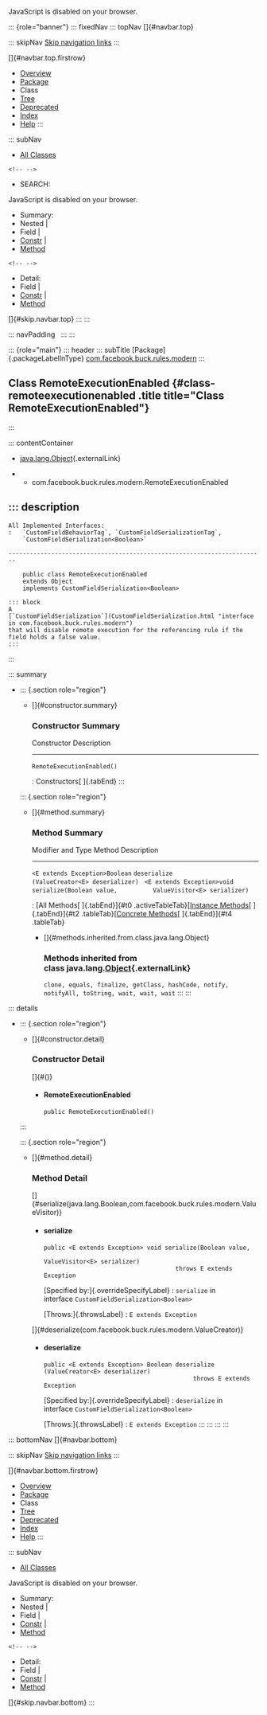 <div>

JavaScript is disabled on your browser.

</div>

::: {role="banner"}
::: fixedNav
::: topNav
[]{#navbar.top}

::: skipNav
[Skip navigation links](#skip.navbar.top "Skip navigation links")
:::

[]{#navbar.top.firstrow}

-   [Overview](../../../../../index.html)
-   [Package](package-summary.html)
-   Class
-   [Tree](package-tree.html)
-   [Deprecated](../../../../../deprecated-list.html)
-   [Index](../../../../../index-all.html)
-   [Help](../../../../../help-doc.html)
:::

::: subNav
-   [All Classes](../../../../../allclasses.html)

```{=html}
<!-- -->
```
-   SEARCH:

<div>

<div>

JavaScript is disabled on your browser.

</div>

</div>

<div>

-   Summary: 
-   Nested \| 
-   Field \| 
-   [Constr](#constructor.summary) \| 
-   [Method](#method.summary)

```{=html}
<!-- -->
```
-   Detail: 
-   Field \| 
-   [Constr](#constructor.detail) \| 
-   [Method](#method.detail)

</div>

[]{#skip.navbar.top}
:::
:::

::: navPadding
 
:::
:::

::: {role="main"}
::: header
::: subTitle
[Package]{.packageLabelInType} [com.facebook.buck.rules.modern](package-summary.html)
:::

## Class RemoteExecutionEnabled {#class-remoteexecutionenabled .title title="Class RemoteExecutionEnabled"}
:::

::: contentContainer
-   [java.lang.Object](http://docs.oracle.com/javase/7/docs/api/java/lang/Object.html?is-external=true "class or interface in java.lang"){.externalLink}

-   -   com.facebook.buck.rules.modern.RemoteExecutionEnabled

::: description
-   

    All Implemented Interfaces:
    :   `CustomFieldBehaviorTag`, `CustomFieldSerializationTag`,
        `CustomFieldSerialization<Boolean>`

    ------------------------------------------------------------------------

        public class RemoteExecutionEnabled
        extends Object
        implements CustomFieldSerialization<Boolean>

    ::: block
    A
    [`CustomFieldSerialization`](CustomFieldSerialization.html "interface in com.facebook.buck.rules.modern")
    that will disable remote execution for the referencing rule if the
    field holds a false value.
    :::
:::

::: summary
-   ::: {.section role="region"}
    -   []{#constructor.summary}

        ### Constructor Summary

          Constructor                  Description
          ---------------------------- -------------
          `RemoteExecutionEnabled()`    

          : Constructors[ ]{.tabEnd}
    :::

    ::: {.section role="region"}
    -   []{#method.summary}

        ### Method Summary

          Modifier and Type                Method                                                            Description
          -------------------------------- ----------------------------------------------------------------- -------------
          `<E extends Exception>Boolean`   `deserialize​(ValueCreator<E> deserializer)`                        
          `<E extends Exception>void`      `serialize​(Boolean value,          ValueVisitor<E> serializer)`    

          : [All Methods[ ]{.tabEnd}]{#t0 .activeTableTab}[[Instance
          Methods](javascript:show(2);)[ ]{.tabEnd}]{#t2
          .tableTab}[[Concrete
          Methods](javascript:show(8);)[ ]{.tabEnd}]{#t4 .tableTab}

        -   []{#methods.inherited.from.class.java.lang.Object}

            ### Methods inherited from class java.lang.[Object](http://docs.oracle.com/javase/7/docs/api/java/lang/Object.html?is-external=true "class or interface in java.lang"){.externalLink}

            `clone, equals, finalize, getClass, hashCode, notify, notifyAll, toString, wait, wait, wait`
    :::
:::

::: details
-   ::: {.section role="region"}
    -   []{#constructor.detail}

        ### Constructor Detail

        []{#<init>()}

        -   #### RemoteExecutionEnabled

                public RemoteExecutionEnabled()
    :::

    ::: {.section role="region"}
    -   []{#method.detail}

        ### Method Detail

        []{#serialize(java.lang.Boolean,com.facebook.buck.rules.modern.ValueVisitor)}

        -   #### serialize

            ``` methodSignature
            public <E extends Exception> void serialize​(Boolean value,
                                                        ValueVisitor<E> serializer)
                                                 throws E extends Exception
            ```

            [Specified by:]{.overrideSpecifyLabel}
            :   `serialize` in
                interface `CustomFieldSerialization<Boolean>`

            [Throws:]{.throwsLabel}
            :   `E extends Exception`

        []{#deserialize(com.facebook.buck.rules.modern.ValueCreator)}

        -   #### deserialize

            ``` methodSignature
            public <E extends Exception> Boolean deserialize​(ValueCreator<E> deserializer)
                                                      throws E extends Exception
            ```

            [Specified by:]{.overrideSpecifyLabel}
            :   `deserialize` in
                interface `CustomFieldSerialization<Boolean>`

            [Throws:]{.throwsLabel}
            :   `E extends Exception`
    :::
:::
:::
:::

::: bottomNav
[]{#navbar.bottom}

::: skipNav
[Skip navigation links](#skip.navbar.bottom "Skip navigation links")
:::

[]{#navbar.bottom.firstrow}

-   [Overview](../../../../../index.html)
-   [Package](package-summary.html)
-   Class
-   [Tree](package-tree.html)
-   [Deprecated](../../../../../deprecated-list.html)
-   [Index](../../../../../index-all.html)
-   [Help](../../../../../help-doc.html)
:::

::: subNav
-   [All Classes](../../../../../allclasses.html)

<div>

<div>

JavaScript is disabled on your browser.

</div>

</div>

<div>

-   Summary: 
-   Nested \| 
-   Field \| 
-   [Constr](#constructor.summary) \| 
-   [Method](#method.summary)

```{=html}
<!-- -->
```
-   Detail: 
-   Field \| 
-   [Constr](#constructor.detail) \| 
-   [Method](#method.detail)

</div>

[]{#skip.navbar.bottom}
:::
